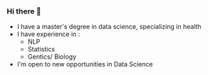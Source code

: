 ### Hi there 👋


- I have a master's degree in data science, specializing in health
- I have experience in :
    - NLP
    - Statistics
    - Gentics/ Biology
- I'm open to new opportunities in Data Science

<!---
- 🔭 I’m currently working on ...
- 🌱 I’m currently learning ...
- 👯 I’m looking to collaborate on ...
- 🤔 I’m looking for help with ...
- 💬 Ask me about ...
- 📫 How to reach me: ...
- 😄 Pronouns: ...
- ⚡ Fun fact: ...
--->
